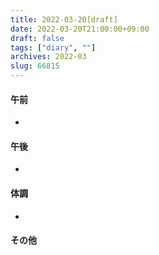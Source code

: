 ```yaml
---
title: 2022-03-20[draft]
date: 2022-03-20T21:00:00+09:00
draft: false
tags: ["diary", ""]
archives: 2022-03
slug: 66815
---
```

#### 午前
- 
#### 午後
- 
#### 体調
- 
#### その他